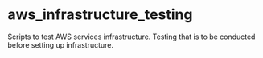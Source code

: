 # aws_infrastructure_testing
Scripts to test AWS services infrastructure. Testing that is to be conducted before setting up infrastructure.
